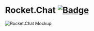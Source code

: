 # Rocket.Chat [![Badge](https://img.shields.io/badge/built%20with-wedeploy-00d46a.svg?style=flat)](http://wedeploy.com)

![Rocket.Chat Mockup](https://rocket.chat/docs/mockup.png)
